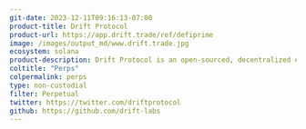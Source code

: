 ```yaml
---
git-date: 2023-12-11T09:16:13-07:00
product-title: Drift Protocol
product-url: https://app.drift.trade/ref/defiprime
image: /images/output_md/www.drift.trade.jpg
ecosystem: solana
product-description: Drift Protocol is an open-sourced, decentralized exchange built on the Solana blockchain, enabling transparent and non-custodial cryptocurrency trading.
coltitle: "Perps"
colpermalink: perps
type: non-custodial
filter: Perpetual
twitter: https://twitter.com/driftprotocol
github: https://github.com/drift-labs
---
```

